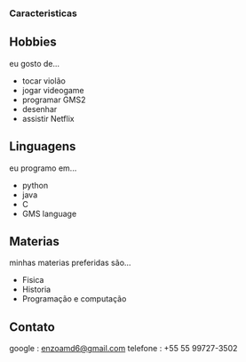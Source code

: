 ### Caracteristicas


## Hobbies

eu gosto de...

* tocar violão 
* jogar videogame
* programar GMS2
* desenhar
* assistir Netflix

## Linguagens

eu programo em...

* python
* java
* C
* GMS language

## Materias

minhas materias preferidas são...

* Fisica
* Historia
* Programação e computação

## Contato

google : enzoamd6@gmail.com
telefone : +55 55 99727-3502




























   











































































































































































